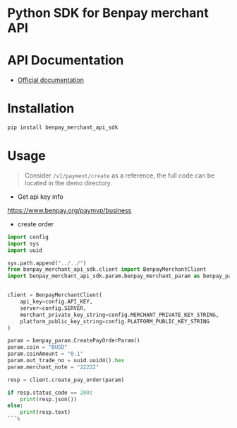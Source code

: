 # Python SDK for Benpay merchant API

# API Documentation
- [Official documentation](https://docs.benpay.org/zh-Hans/BenPay/Doc/api_doc/)

# Installation

```bash
pip install benpay_merchant_api_sdk
```

# Usage
> Consider `/v1/payment/create` as a reference, the full code can be located in the demo directory.
* Get api key info

https://www.benpay.org/paymvp/business

* create order
```python
import config
import sys
import uuid

sys.path.append("../../")
from benpay_merchant_api_sdk.client import BenpayMerchantClient
import benpay_merchant_api_sdk.param.benpay_merchant_param as benpay_param


client = BenpayMerchantClient(
    api_key=config.API_KEY,
    server=config.SERVER,
    merchant_private_key_string=config.MERCHANT_PRIVATE_KEY_STRING,
    platform_public_key_string=config.PLATFORM_PUBLIC_KEY_STRING
)

param = benpay_param.CreatePayOrderParam()
param.coin = "BUSD"
param.coinAmount = "0.1"
param.out_trade_no = uuid.uuid4().hex
param.merchant_note = "22222"

resp = client.create_pay_order(param)

if resp.status_code == 200:
    print(resp.json())
else:
    print(resp.text)
```%